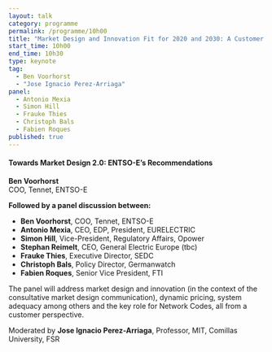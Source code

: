 ```yaml
---
layout: talk
category: programme
permalink: /programme/10h00
title: "Market Design and Innovation Fit for 2020 and 2030: A Customer Centric Vision Introductory Keynote"
start_time: 10h00
end_time: 10h30
type: keynote
tag: 
  - Ben Voorhorst
  - "Jose Ignacio Perez-Arriaga"
panel:
  - Antonio Mexia
  - Simon Hill
  - Frauke Thies
  - Christoph Bals
  - Fabien Roques
published: true
---
```



#### __Towards Market Design 2.0: ENTSO-E’s Recommendations__
__Ben Voorhorst__<br> COO, Tennet, ENTSO-E


__Followed by a panel discussion between:__

- __Ben Voorhorst__, COO, Tennet, ENTSO-E
- __Antonio Mexia__, CEO, EDP, President, EURELECTRIC
- __Simon Hill__, Vice-President, Regulatory Affairs, Opower
- __Stephan Reimelt__, CEO, General Electric Europe (tbc)
- __Frauke Thies__, Executive Director, SEDC
- __Christoph Bals__, Policy Director, Germanwatch
- __Fabien Roques__, Senior Vice President, FTI

The panel will address market design and innovation (in the context of the consultative market design communication), dynamic pricing, system adequacy among others and the key role for Network Codes, all from a customer perspective.

Moderated by __Jose Ignacio Perez-Arriaga__, Professor, MIT, Comillas University, FSR
